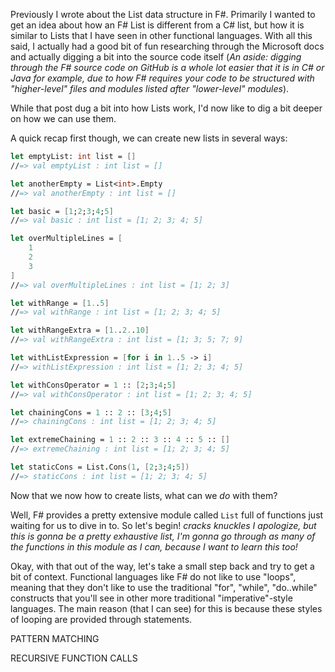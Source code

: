 
Previously I wrote about the List data structure in F#. Primarily I wanted to get an idea about how an F# List is different from a C# list, but how it is similar to Lists that I have seen in other functional languages. With all this said, I actually had a good bit of fun researching through the Microsoft docs and actually digging a bit into the source code itself (*An aside: digging through the F# source code on GitHub is a whole lot easier that it is in C# or Java for example, due to how F# requires your code to be structured with "higher-level" files and modules listed after "lower-level" modules*). 

While that post dug a bit into how Lists work, I'd now like to dig a bit deeper on how we can use them.

A quick recap first though, we can create new lists in several ways:
```fsharp
let emptyList: int list = []
//=> val emptyList : int list = []

let anotherEmpty = List<int>.Empty
//=> val anotherEmpty : int list = []

let basic = [1;2;3;4;5]
//=> val basic : int list = [1; 2; 3; 4; 5]

let overMultipleLines = [
    1
    2
    3 
]
//=> val overMultipleLines : int list = [1; 2; 3]

let withRange = [1..5]
//=> val withRange : int list = [1; 2; 3; 4; 5]

let withRangeExtra = [1..2..10] 
//=> val withRangeExtra : int list = [1; 3; 5; 7; 9]

let withListExpression = [for i in 1..5 -> i]
//=> withListExpression : int list = [1; 2; 3; 4; 5]

let withConsOperator = 1 :: [2;3;4;5]
//=> val withConsOperator : int list = [1; 2; 3; 4; 5]

let chainingCons = 1 :: 2 :: [3;4;5] 
//=> chainingCons : int list = [1; 2; 3; 4; 5]

let extremeChaining = 1 :: 2 :: 3 :: 4 :: 5 :: []
//=> extremeChaining : int list = [1; 2; 3; 4; 5]

let staticCons = List.Cons(1, [2;3;4;5])
//=> staticCons : int list = [1; 2; 3; 4; 5]
```

Now that we now how to create lists, what can we *do* with them? 

Well, F# provides a pretty extensive module called `List` full of functions just waiting for us to dive in to. So let's begin! *cracks knuckles*
*I apologize, but this is gonna be a pretty exhaustive list, I'm gonna go through as many of the functions in this module as I can, because I want to learn this too!*




Okay, with that out of the way, let's take a small step back and try to get a bit of context. Functional languages like F# do not like to use "loops", meaning that they don't like to use the traditional "for", "while", "do..while" constructs that you'll see in other more traditional "imperative"-style languages. The main reason (that I can see) for this is because these styles of looping are provided through statements. 

PATTERN MATCHING

RECURSIVE FUNCTION CALLS

